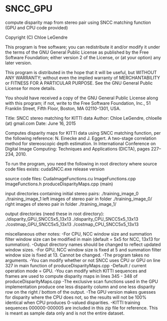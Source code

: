 # SNCC_GPU
compute disparity map from stereo pair using SNCC matching function (GPU and CPU code provided)

Copyright (C) Chloe LeGendre

This program is free software; you can redistribute it and/or
modify it under the terms of the GNU General Public License
as published by the Free Software Foundation; either version 2
of the License, or (at your option) any later version.

This program is distributed in the hope that it will be useful,
but WITHOUT ANY WARRANTY; without even the implied warranty of
MERCHANTABILITY or FITNESS FOR A PARTICULAR PURPOSE.  See the
GNU General Public License for more details.

You should have received a copy of the GNU General Public License
along with this program; if not, write to the Free Software
Foundation, Inc., 51 Franklin Street, Fifth Floor, Boston, MA  02110-1301, USA.

Title: SNCC stereo matching for KITTI data
Author: Chloe LeGendre, chloelle (at) gmail.com
Date: June 16, 2015

Computes disparity maps for KITTI data using SNCC matching function, per the following reference:
N. Einecke and J. Eggert. A two-stage correlation method for stereoscopic depth estimation. 
In International Conference on Digital Image Computing: Techniques and Applications (DICTA), pages 227–234, 2010.

To run the program, you need the following in root directory where source code files exists:
cudaSNCC.exe release version

source code files:
CudaImageFunctions.cu
ImageFunctions.cpp
ImageFunctions.h
produceDisparityMaps.cpp (main)

input directories containing initial stereo pairs: 
./training_image_0 
./training_image_1
left images of stereo pair in folder ./training_image_0/
right images of stereo pair in folder ./training_image_1/

output directories (need these in root directory): 
./disparity_GPU_SNCC5x5_13x13
./disparity_CPU_SNCC5x5_13x13 
./costmap_GPU_SNCC5x5_13x13
./costmap_CPU_SNCC5x5_13x13

miscellaneous other notes:
-For CPU, NCC window size and summation filter window size can be modified in main (default = 5x5 for NCC, 13x13 for summation).
-Output directory names should be changed to reflect updated window sizes.
-For GPU, NCC window size is fixed at 5 and summation filter window size is fixed at 13. Cannot be changed.
-The program takes no arguments.
-You can modify whether or not SNCC uses CPU or GPU on line 327 in main function of produceDisparityMaps.cpp
-Default / current operation mode = GPU.
-You can modify which KITTI sequences and frames are used to compute disparity maps in lines 345 - 348 of produceDisparityMaps.cpp
-The exclusive scan functions used in the GPU implementation produce one less disparity column and one less disparity row on the right / bottom of the output.
-The GPU version makes guesses for disparity where the CPU does not, so the results will not be 100% identical when CPU produces 0-valued disparities.
-KITTI training sequences 000000-000005 are included in this zip file for reference. This is meant as sample data only and is not the entire dataset.
